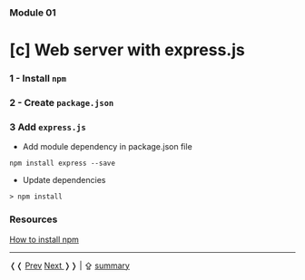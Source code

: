 ### Module 01

# [c] Web server with express.js

### 1 - Install `npm`

### 2 - Create `package.json`

### 3 Add `express.js`

* Add module dependency in package.json file

```cli
npm install express --save
```

* Update dependencies

```cli
> npm install
```

### Resources

[How to install npm](http://blog.npmjs.org/post/85484771375/how-to-install-npm)

------------------------
&#10092;&#10092; [Prev](../../Readme.md)     [Next ](../Readme.md) &#10093;&#10093; | &#8682; [summary](../../Readme.md#modules)
